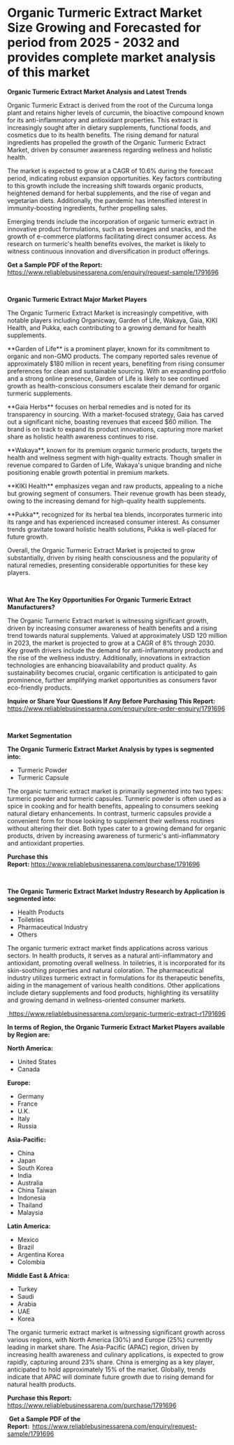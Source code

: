 <p><h1>Organic Turmeric Extract Market Size Growing and Forecasted for period from 2025 - 2032 and provides complete market analysis of this market</h1></p><p><strong>Organic Turmeric Extract Market Analysis and Latest Trends</strong></p>
<p><p>Organic Turmeric Extract is derived from the root of the Curcuma longa plant and retains higher levels of curcumin, the bioactive compound known for its anti-inflammatory and antioxidant properties. This extract is increasingly sought after in dietary supplements, functional foods, and cosmetics due to its health benefits. The rising demand for natural ingredients has propelled the growth of the Organic Turmeric Extract Market, driven by consumer awareness regarding wellness and holistic health.</p><p>The market is expected to grow at a CAGR of 10.6% during the forecast period, indicating robust expansion opportunities. Key factors contributing to this growth include the increasing shift towards organic products, heightened demand for herbal supplements, and the rise of vegan and vegetarian diets. Additionally, the pandemic has intensified interest in immunity-boosting ingredients, further propelling sales.</p><p>Emerging trends include the incorporation of organic turmeric extract in innovative product formulations, such as beverages and snacks, and the growth of e-commerce platforms facilitating direct consumer access. As research on turmeric's health benefits evolves, the market is likely to witness continuous innovation and diversification in product offerings.</p></p>
<p><strong>Get a Sample PDF of the Report:&nbsp;</strong> <a href="https://www.reliablebusinessarena.com/enquiry/request-sample/1791696?utm_campaign=2639&utm_medium=2&utm_source=Github&utm_content=ia&utm_term=16042025&utm_id=organic-turmeric-extract">https://www.reliablebusinessarena.com/enquiry/request-sample/1791696</a></p>
<p>&nbsp;</p>
<p><strong>Organic Turmeric Extract Major Market Players</strong></p>
<p><p>The Organic Turmeric Extract Market is increasingly competitive, with notable players including Organicway, Garden of Life, Wakaya, Gaia, KIKI Health, and Pukka, each contributing to a growing demand for health supplements. </p><p>**Garden of Life** is a prominent player, known for its commitment to organic and non-GMO products. The company reported sales revenue of approximately $180 million in recent years, benefiting from rising consumer preferences for clean and sustainable sourcing. With an expanding portfolio and a strong online presence, Garden of Life is likely to see continued growth as health-conscious consumers escalate their demand for organic turmeric supplements.</p><p>**Gaia Herbs** focuses on herbal remedies and is noted for its transparency in sourcing. With a market-focused strategy, Gaia has carved out a significant niche, boasting revenues that exceed $60 million. The brand is on track to expand its product innovations, capturing more market share as holistic health awareness continues to rise.</p><p>**Wakaya**, known for its premium organic turmeric products, targets the health and wellness segment with high-quality extracts. Though smaller in revenue compared to Garden of Life, Wakaya's unique branding and niche positioning enable growth potential in premium markets.</p><p>**KIKI Health** emphasizes vegan and raw products, appealing to a niche but growing segment of consumers. Their revenue growth has been steady, owing to the increasing demand for high-quality health supplements.</p><p>**Pukka**, recognized for its herbal tea blends, incorporates turmeric into its range and has experienced increased consumer interest. As consumer trends gravitate toward holistic health solutions, Pukka is well-placed for future growth.</p><p>Overall, the Organic Turmeric Extract Market is projected to grow substantially, driven by rising health consciousness and the popularity of natural remedies, presenting considerable opportunities for these key players.</p></p>
<p>&nbsp;</p>
<p><strong>What Are The Key Opportunities For Organic Turmeric Extract Manufacturers?</strong></p>
<p><p>The Organic Turmeric Extract market is witnessing significant growth, driven by increasing consumer awareness of health benefits and a rising trend towards natural supplements. Valued at approximately USD 120 million in 2023, the market is projected to grow at a CAGR of 8% through 2030. Key growth drivers include the demand for anti-inflammatory products and the rise of the wellness industry. Additionally, innovations in extraction technologies are enhancing bioavailability and product quality. As sustainability becomes crucial, organic certification is anticipated to gain prominence, further amplifying market opportunities as consumers favor eco-friendly products.</p></p>
<p><strong>Inquire or Share Your Questions If Any Before Purchasing This Report:</strong> <a href="https://www.reliablebusinessarena.com/enquiry/pre-order-enquiry/1791696?utm_campaign=2639&utm_medium=2&utm_source=Github&utm_content=ia&utm_term=16042025&utm_id=organic-turmeric-extract">https://www.reliablebusinessarena.com/enquiry/pre-order-enquiry/1791696</a></p>
<p>&nbsp;</p>
<p><strong>Market Segmentation</strong></p>
<p><strong>The Organic Turmeric Extract Market Analysis by types is segmented into:</strong></p>
<p><ul><li>Turmeric Powder</li><li>Turmeric Capsule</li></ul></p>
<p><p>The organic turmeric extract market is primarily segmented into two types: turmeric powder and turmeric capsules. Turmeric powder is often used as a spice in cooking and for health benefits, appealing to consumers seeking natural dietary enhancements. In contrast, turmeric capsules provide a convenient form for those looking to supplement their wellness routines without altering their diet. Both types cater to a growing demand for organic products, driven by increasing awareness of turmeric's anti-inflammatory and antioxidant properties.</p></p>
<p><strong>Purchase this Report:&nbsp;</strong><a href="https://www.reliablebusinessarena.com/purchase/1791696?utm_campaign=2639&utm_medium=2&utm_source=Github&utm_content=ia&utm_term=16042025&utm_id=organic-turmeric-extract">https://www.reliablebusinessarena.com/purchase/1791696</a></p>
<p>&nbsp;</p>
<p><strong>The Organic Turmeric Extract Market Industry Research by Application is segmented into:</strong></p>
<p><ul><li>Health Products</li><li>Toiletries</li><li>Pharmaceutical Industry</li><li>Others</li></ul></p>
<p><p>The organic turmeric extract market finds applications across various sectors. In health products, it serves as a natural anti-inflammatory and antioxidant, promoting overall wellness. In toiletries, it is incorporated for its skin-soothing properties and natural coloration. The pharmaceutical industry utilizes turmeric extract in formulations for its therapeutic benefits, aiding in the management of various health conditions. Other applications include dietary supplements and food products, highlighting its versatility and growing demand in wellness-oriented consumer markets.</p></p>
<p><a href="https://www.reliablebusinessarena.com/organic-turmeric-extract-r1791696?utm_campaign=2639&utm_medium=2&utm_source=Github&utm_content=ia&utm_term=16042025&utm_id=organic-turmeric-extract">&nbsp;https://www.reliablebusinessarena.com/organic-turmeric-extract-r1791696</a></p>
<p><strong>In terms of Region, the Organic Turmeric Extract Market Players available by Region are:</strong></p>
<p>
    <p> <strong> North America: </strong>
        <ul>
            <li>United States</li>
            <li>Canada</li>
        </ul>
        </p> 
    <p> <strong> Europe: </strong>
        <ul>
            <li>Germany</li>
            <li>France</li>
            <li>U.K.</li>
            <li>Italy</li>
            <li>Russia</li>
        </ul>
        </p> 
    <p> <strong> Asia-Pacific: </strong>
        <ul>
            <li>China</li>
            <li>Japan</li>
            <li>South Korea</li>
            <li>India</li>
            <li>Australia</li>
            <li>China Taiwan</li>
            <li>Indonesia</li>
            <li>Thailand</li>
            <li>Malaysia</li>
        </ul>
        </p> 
    <p> <strong> Latin America: </strong>
        <ul>
            <li>Mexico</li>
            <li>Brazil</li>
            <li>Argentina Korea</li>
            <li>Colombia</li>
        </ul>
        </p> 
    <p> <strong> Middle East & Africa: </strong>
        <ul>
            <li>Turkey</li>
            <li>Saudi</li>
            <li>Arabia</li>
            <li>UAE</li>
            <li>Korea</li>
        </ul>
    </p>
    </p>
<p><p>The organic turmeric extract market is witnessing significant growth across various regions, with North America (30%) and Europe (25%) currently leading in market share. The Asia-Pacific (APAC) region, driven by increasing health awareness and culinary applications, is expected to grow rapidly, capturing around 23% share. China is emerging as a key player, anticipated to hold approximately 15% of the market. Globally, trends indicate that APAC will dominate future growth due to rising demand for natural health products.</p></p>
<p><strong>Purchase this Report: </strong><a href="https://www.reliablebusinessarena.com/purchase/1791696?utm_campaign=2639&utm_medium=2&utm_source=Github&utm_content=ia&utm_term=16042025&utm_id=organic-turmeric-extract">https://www.reliablebusinessarena.com/purchase/1791696</a></p>
<p>&nbsp;<strong>Get a Sample PDF of the Report:&nbsp;&nbsp;</strong><a href="https://www.reliablebusinessarena.com/enquiry/request-sample/1791696?utm_campaign=2639&utm_medium=2&utm_source=Github&utm_content=ia&utm_term=16042025&utm_id=organic-turmeric-extract">https://www.reliablebusinessarena.com/enquiry/request-sample/1791696</a></p>
<p><strong></strong></p>
<p><p></p><p></p><p></p></p>